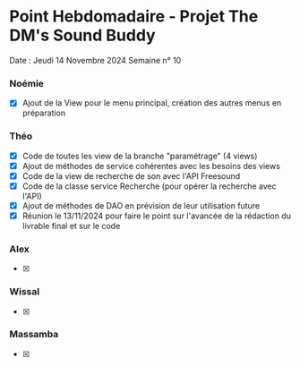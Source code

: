 # Point Hebdomadaire - Projet The DM's Sound Buddy


Date : Jeudi 14 Novembre 2024
Semaine n° 10


### Noémie

- [x] Ajout de la View pour le menu principal, création des autres menus en préparation

### Théo

- [x] Code de toutes les view de la branche "paramétrage" (4 views)
- [x] Ajout de méthodes de service cohérentes avec les besoins des views
- [x] Code de la view de recherche de son avec l'API Freesound
- [x] Code de la classe service Recherche (pour opérer la recherche avec l'API)
- [x] Ajout de méthodes de DAO en prévision de leur utilisation future
- [x] Réunion le 13/11/2024 pour faire le point sur l'avancée de la rédaction du livrable
      final et sur le code

### Alex

- [x]

### Wissal

- [x]

### Massamba

- [x]
